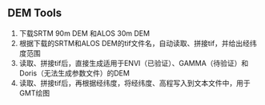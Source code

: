 ## DEM Tools

1. 下载SRTM 90m DEM 和ALOS 30m DEM
2. 根据下载的SRTM和ALOS DEM的tif文件名，自动读取、拼接tif，并给出经纬度范围
3. 读取、拼接tif后，直接生成适用于ENVI（已验证）、GAMMA（待验证）和Doris（无法生成参数文件）的DEM
4. 读取、拼接tif后，再根据经纬度，将经纬度、高程写入到文本文件中，用于GMT绘图
